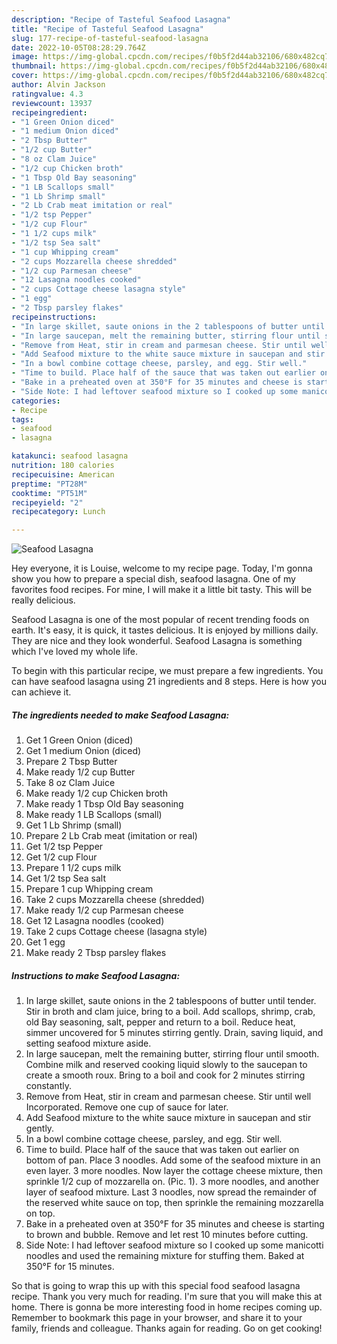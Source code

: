 ```yaml
---
description: "Recipe of Tasteful Seafood Lasagna"
title: "Recipe of Tasteful Seafood Lasagna"
slug: 177-recipe-of-tasteful-seafood-lasagna
date: 2022-10-05T08:28:29.764Z
image: https://img-global.cpcdn.com/recipes/f0b5f2d44ab32106/680x482cq70/seafood-lasagna-recipe-main-photo.jpg
thumbnail: https://img-global.cpcdn.com/recipes/f0b5f2d44ab32106/680x482cq70/seafood-lasagna-recipe-main-photo.jpg
cover: https://img-global.cpcdn.com/recipes/f0b5f2d44ab32106/680x482cq70/seafood-lasagna-recipe-main-photo.jpg
author: Alvin Jackson
ratingvalue: 4.3
reviewcount: 13937
recipeingredient:
- "1 Green Onion diced"
- "1 medium Onion diced"
- "2 Tbsp Butter"
- "1/2 cup Butter"
- "8 oz Clam Juice"
- "1/2 cup Chicken broth"
- "1 Tbsp Old Bay seasoning"
- "1 LB Scallops small"
- "1 Lb Shrimp small"
- "2 Lb Crab meat imitation or real"
- "1/2 tsp Pepper"
- "1/2 cup Flour"
- "1 1/2 cups milk"
- "1/2 tsp Sea salt"
- "1 cup Whipping cream"
- "2 cups Mozzarella cheese shredded"
- "1/2 cup Parmesan cheese"
- "12 Lasagna noodles cooked"
- "2 cups Cottage cheese lasagna style"
- "1 egg"
- "2 Tbsp parsley flakes"
recipeinstructions:
- "In large skillet, saute onions in the 2 tablespoons of butter until tender. Stir in broth and clam juice, bring to a boil. Add scallops, shrimp, crab, old Bay seasoning, salt, pepper and return to a boil. Reduce heat, simmer uncovered for 5 minutes stirring gently. Drain, saving liquid, and setting seafood mixture aside."
- "In large saucepan, melt the remaining butter, stirring flour until smooth. Combine milk and reserved cooking liquid slowly to the saucepan to create a smooth roux. Bring to a boil and cook for 2 minutes stirring constantly."
- "Remove from Heat, stir in cream and parmesan cheese. Stir until well Incorporated. Remove one cup of sauce for later."
- "Add Seafood mixture to the white sauce mixture in saucepan and stir gently."
- "In a bowl combine cottage cheese, parsley, and egg. Stir well."
- "Time to build. Place half of the sauce that was taken out earlier on bottom of pan. Place 3 noodles. Add some of the seafood mixture in an even layer. 3 more noodles. Now layer the cottage cheese mixture, then sprinkle 1/2 cup of mozzarella on. (Pic. 1). 3 more noodles, and another layer of seafood mixture. Last 3 noodles, now spread the remainder of the reserved white sauce on top, then sprinkle the remaining mozzarella on top."
- "Bake in a preheated oven at 350°F for 35 minutes and cheese is starting to brown and bubble. Remove and let rest 10 minutes before cutting."
- "Side Note: I had leftover seafood mixture so I cooked up some manicotti noodles and used the remaining mixture for stuffing them. Baked at 350°F for 15 minutes."
categories:
- Recipe
tags:
- seafood
- lasagna

katakunci: seafood lasagna 
nutrition: 180 calories
recipecuisine: American
preptime: "PT28M"
cooktime: "PT51M"
recipeyield: "2"
recipecategory: Lunch

---
```



![Seafood Lasagna](https://img-global.cpcdn.com/recipes/f0b5f2d44ab32106/680x482cq70/seafood-lasagna-recipe-main-photo.jpg)

Hey everyone, it is Louise, welcome to my recipe page. Today, I'm gonna show you how to prepare a special dish, seafood lasagna. One of my favorites food recipes. For mine, I will make it a little bit tasty. This will be really delicious.



Seafood Lasagna is one of the most popular of recent trending foods on earth. It's easy, it is quick, it tastes delicious. It is enjoyed by millions daily. They are nice and they look wonderful. Seafood Lasagna is something which I've loved my whole life.


To begin with this particular recipe, we must prepare a few ingredients. You can have seafood lasagna using 21 ingredients and 8 steps. Here is how you can achieve it.

<!--inarticleads1-->

##### The ingredients needed to make Seafood Lasagna:

1. Get 1 Green Onion (diced)
1. Get 1 medium Onion (diced)
1. Prepare 2 Tbsp Butter
1. Make ready 1/2 cup Butter
1. Take 8 oz Clam Juice
1. Make ready 1/2 cup Chicken broth
1. Make ready 1 Tbsp Old Bay seasoning
1. Make ready 1 LB Scallops (small)
1. Get 1 Lb Shrimp (small)
1. Prepare 2 Lb Crab meat (imitation or real)
1. Get 1/2 tsp Pepper
1. Get 1/2 cup Flour
1. Prepare 1 1/2 cups milk
1. Get 1/2 tsp Sea salt
1. Prepare 1 cup Whipping cream
1. Take 2 cups Mozzarella cheese (shredded)
1. Make ready 1/2 cup Parmesan cheese
1. Get 12 Lasagna noodles (cooked)
1. Take 2 cups Cottage cheese (lasagna style)
1. Get 1 egg
1. Make ready 2 Tbsp parsley flakes




<!--inarticleads2-->

##### Instructions to make Seafood Lasagna:

1. In large skillet, saute onions in the 2 tablespoons of butter until tender. Stir in broth and clam juice, bring to a boil. Add scallops, shrimp, crab, old Bay seasoning, salt, pepper and return to a boil. Reduce heat, simmer uncovered for 5 minutes stirring gently. Drain, saving liquid, and setting seafood mixture aside.
1. In large saucepan, melt the remaining butter, stirring flour until smooth. Combine milk and reserved cooking liquid slowly to the saucepan to create a smooth roux. Bring to a boil and cook for 2 minutes stirring constantly.
1. Remove from Heat, stir in cream and parmesan cheese. Stir until well Incorporated. Remove one cup of sauce for later.
1. Add Seafood mixture to the white sauce mixture in saucepan and stir gently.
1. In a bowl combine cottage cheese, parsley, and egg. Stir well.
1. Time to build. Place half of the sauce that was taken out earlier on bottom of pan. Place 3 noodles. Add some of the seafood mixture in an even layer. 3 more noodles. Now layer the cottage cheese mixture, then sprinkle 1/2 cup of mozzarella on. (Pic. 1). 3 more noodles, and another layer of seafood mixture. Last 3 noodles, now spread the remainder of the reserved white sauce on top, then sprinkle the remaining mozzarella on top.
1. Bake in a preheated oven at 350°F for 35 minutes and cheese is starting to brown and bubble. Remove and let rest 10 minutes before cutting.
1. Side Note: I had leftover seafood mixture so I cooked up some manicotti noodles and used the remaining mixture for stuffing them. Baked at 350°F for 15 minutes.




So that is going to wrap this up with this special food seafood lasagna recipe. Thank you very much for reading. I'm sure that you will make this at home. There is gonna be more interesting food in home recipes coming up. Remember to bookmark this page in your browser, and share it to your family, friends and colleague. Thanks again for reading. Go on get cooking!
